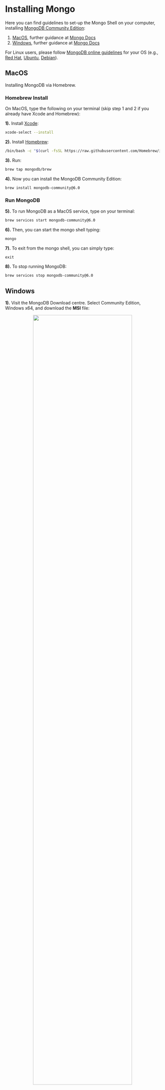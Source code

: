 # Installing Mongo

Here you can find guidelines to set-up the Mongo Shell on your computer,
installing [MongoDB Community Edition](https://docs.mongodb.com/manual/administration/install-community/):

1. [MacOS](#macos), further guidance at [Mongo Docs](https://docs.mongodb.com/manual/tutorial/install-mongodb-on-os-x/)
1. [Windows](#windows), further guidance at [Mongo Docs](https://docs.mongodb.com/manual/tutorial/install-mongodb-on-windows/)

For Linux users, please follow [MongoDB online guidelines](https://docs.mongodb.com/manual/administration/install-on-linux/) 
for your OS (e.g., [Red Hat](https://docs.mongodb.com/manual/tutorial/install-mongodb-on-red-hat/), [Ubuntu](https://docs.mongodb.com/manual/tutorial/install-mongodb-on-ubuntu/),
[Debian](https://docs.mongodb.com/manual/tutorial/install-mongodb-on-debian/)).

## MacOS

Installing MongoDB via Homebrew.

### Homebrew Install

On MacOS, type the following on your terminal (skip step 1 and 2 if you already have Xcode and Homebrew):

**1).** Install [Xcode](https://developer.apple.com/xcode/):

```bash
xcode-select --install
```

**2).** Install [Homebrew](https://brew.sh):

```bash
/bin/bash -c "$(curl -fsSL https://raw.githubusercontent.com/Homebrew/install/HEAD/install.sh)"
```

**3).** Run:

```bash
brew tap mongodb/brew
```

**4).** Now you can install the MongoDB Community Edition:

```bash
brew install mongodb-community@6.0
```

### Run MongoDB

**5).** To run MongoDB as a MacOS service, type on your terminal:

```bash
brew services start mongodb-community@6.0
```

**6).** Then, you can start the mongo shell typing:

```bash
mongo
```

**7).** To exit from the mongo shell, you can simply type:

```js
exit
```

**8).** To stop running MongoDB:

```bash
brew services stop mongodb-community@6.0
```

## Windows

**1).** Visit the MongoDB Download centre. Select Community Edition, Windows x64, and 
download the **MSI** file:

<div align="center">   
<img src="images/_0.png" width="80%">
</div>

**2).** Once the download is completed, click on the downloaded file. The expected
   result is the following:

<div align="center">   
<img src="images/_1.png" width = "60%">
</div>

**3).** Click **Next**

**4).** Then, accept _'terms in the Licence Agreement'_:

<div align="center">
<img src="images/_2.png" width = "60%">
</div>

**5).** Choose the **complete** set-up type:

<div align="center">
<img src="images/_3.png" width = "60%">
</div>

**6).** Leave **default** settings and click next:

<div align="center">
<img src="images/_4.png" width = "60%">
</div>

**7).** Do not install MongoDB Compass here. So, **uncheck** the box `Install MongoDB
   Compass`:

<div align="center">   
<img src="images/_45.png" width = "60%">
</div>

**8).** Click **Next**

**9).** Then, click **Install**

**10).** When the installation is completed, click **Finish**

**11).** Navigate to the following directory:

```bash
 C:\Program Files\MongoDB\Server\4.4\bin
 ```

**12).** Check that everything is fine. The expected outcome should be:

<div align="center">
<img src="images/_5.png" width = "80%">
</div>

**13).** In the Windows search bar type `system environment variable`:

<div align="center">
<img src="images/_6.png" width = "60%">
</div>

**14).** Select `Edit the system environment variable`

**15).** Click `Environment Variables`:

<div align="center">
<img src="images/_7.png" width = "60%">
</div>

**16).** Double click on `path`:

<div align="center">
<img src="images/_8.png" width = "60%">
</div>

**17).** Now, you should see the following:

<div align="center">
<img src="images/_9.png" width = "60%">
</div>

**18).** Go back to:

```bash
 C:\Program Files\MongoDB\Server\4.2\bin
 ```

**19).** Right-click on bin and copy the path:

<div align="center">
<img src="images/_10.png" width = "80%">
</div>

**20).** Now, within `environment variable`, click on `new` and paste the path:

<div align="center">
<img src="images/_11.png" width = "60%">
</div>

**21).** Click **OK**

**22).** Open the `Command Prompt` and type:

```bash
mongo --nodb
```

**23).** This is the result expected:

<div align="center">
<img src="images/_12.png" width = "60%">
</div>

**24).** To exit, type:

```js
exit
```

**25).** To install MongoDB Compass, please navigate to this [page](https://www.mongodb.com/try/download/compass) and 
    download the .msi:

<div align="center">
<img src="images/_13.png" width = "80%">
</div>